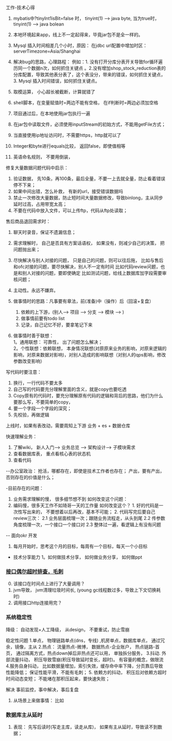 工作-技术心得

1. mybatis中?tinyInt1isBit=false 时，  tinyint(1) —> java byte,      当为true时，  tinyint(1) —> java bolean


2. 本地环境起来app，线上不一定起得来，毕竟jar包不是全一样的。
3.  Mysql 插入时间相差几个小时，原因： 在jdbc url配置中增加时区：  serverTimezone=Asia/Shanghai
4. 解决bug的思路，心理路程： 例如：1. 没有打开分库分表开关导致for循环遍历同一个数据n次，如何抓住关键点 。2.没有增加shop_stock_reduction表的分库配置，导致其他表分表了，这个表没分，带来的错误，如何抓住关键点， 3. Mysql 插入时间错误，如何抓住关键点。
5. 取模运算， 小心超长被截断，计算就错了
  6. shell脚本，在变量赋值时=两边不能有空格， 在if判断时=两边必须加空格
   7. 项目通过后，在本地使用jar包执行一遍
  8. 在jar包中读取文件，必须使用inputStream的初始方式，不能用getFile方式；
  9. 当直接使用ip地址访问时，不需要https，http就可以了
 10. Integer和byte进行equals比较， 返回false，即使值相等
11. 英语命名规则， 不要用倒装，


修复大量数据问题代码中启示：
1. 验证数据， 先10条，再100条，最后全量，不要一上去就全量，防止看着错误停不下来；
2. 如果中间出错，怎么补救， 有新的url，接受错误数据吗
3. 禁止一次修改大量数据，防止短时间大量数据修改，导致binlong，主从同步延时过高，占用带宽太高；
4. 不要在代码中放入文件，可以上传ftp，代码从ftp处读取；


售后商品退回需求时：
1. 聊天时录音，保证不遗漏信息；
2. 需求理解时， 自己是否具有方案话语权， 如果没有，则减少自己的决策， 把问题抛出来；
3. 尽快解决与别人对接的问题， 只是自己的问题，则可以往后拖，
     比如与售后和ofc对接的问题，要尽快解决，别人不一定有时间
     比如代码review问题，也是和别人对接的问题，要即使确定
     比如测试问题，给线上数据库加字段需要审核问题；
4. 主动性。永远不嫌弃。



1. 做事情时的思路：凡事要有章法，前(准备)中（操作）后（回滚+复盘）
     1. 依赖的上下游，(别人--> 项目 --> 分支 --> 模块 --> )
     2. 做事情前要有todo list
     3. 记录，自己记忆不好，要拿笔记下来

2. 做事情时善于联想：  
1。通用联想： 可靠性， 出了问题怎么解决；  
2。个性联想：依赖联想， 本身情况联想(对原原来业务的影响，对原来逻辑的影响，对原来数据对影响)，对别人造成的影响联想（对别人的qps影响，修改参数改变影响）
  

写代码时要注意：
1. 换行，一行代码不要太多
2. 自己写的代码要充分理解里面的含义，就是copy也要吃透
3. Copy原有的代码时，要充分理解原有代码的逻辑和背后的思路，他们为什么要那么写，不要简单的copy，
4.  要一个字段一个字段的深究；
5. 先校验，再做逻辑

上线时，如果有表改动，需要周知上下游 业务 + es + 数据仓库


快速理解业务：
1. 了解wiki， 新人入门—> 业务总览 —> 架构设计—> 子模块需求
2. 查看数据库表， 重点看核心表的状态机
3. 查看代码


--办公室政治： 抢活，哪都存在，即使是技术工作者也存在；
              产出，要有产出，否则存在的价值是什么；
              
-目前存在的问题：
1. 业务需求理解的慢， 很多细节想不到
   如何改变这个问题：
2. 编码慢，很多天工作不如琦哥一天的工作量
         如何改变这个？
           1. 好的代码是一次性写出来的， 不要想着以后再改，基本不可能；
           2. 代码写完后要自己review三次：
                 2.1 业务层面梳理一次；跟随业务流程走，从头到尾
                 2.2 传参数角度梳理一次，一个接口一个接口对
                 2.3 整体过一遍，看逻辑上有没有问题
                 

-- 面向okr 开发
1. 每月开始时，思考这个月的目标，每周有一个目标，每天一个小目标


- 技术分享能力
1。如何做技术分享， 如何做业务分享， 如何做ppt


### [接口偶尔超时排查，毛刺](https://blog.csdn.net/u012811805/article/details/106547473)
0. 该接口在时间点上进行了大量调用？
1. jvm导致， jvm清理垃圾时间长, (young gc线程数过多，导致上下文切换耗时)
2. 调用接口http连接用完？


### 系统稳定性
降级： 自动发现+人工降级， 从design， 
不要重试，防止雪崩

稳定性问题
1.单点，  物理链路单点(dns，专线) ,机房单点，数据库单点，   通过冗余，镜像，主从
2.热点：  流量热点-微博， 数据热点-企业账户， 热点链路-首页， 通过隔离方式，热点down掉后非热点还可以用，  单独拆分服务，
3.抖动. 外部流量抖动， 积压导致雪崩(积压导致延时变长，超时)。   有容量的概念，做限流
4.服务自身抖动， 比如数据量增加，索引失效，缓存命中率下降，分页靠后导致性能降低； 保证性能平滑，不能有毛刺； 
5. 依赖方的抖动，    积压后对依赖方超时时间动态变短； 不能堵在那积压起来，要快速失败；

解决 事前监控，事中解决，事后复盘
1.  从场景上来做事情： 比如


### 数据库主从延时
1. 表现： 先写后读时(写走主库，读走从库)， 如果有主从延时，导致读不到数据；